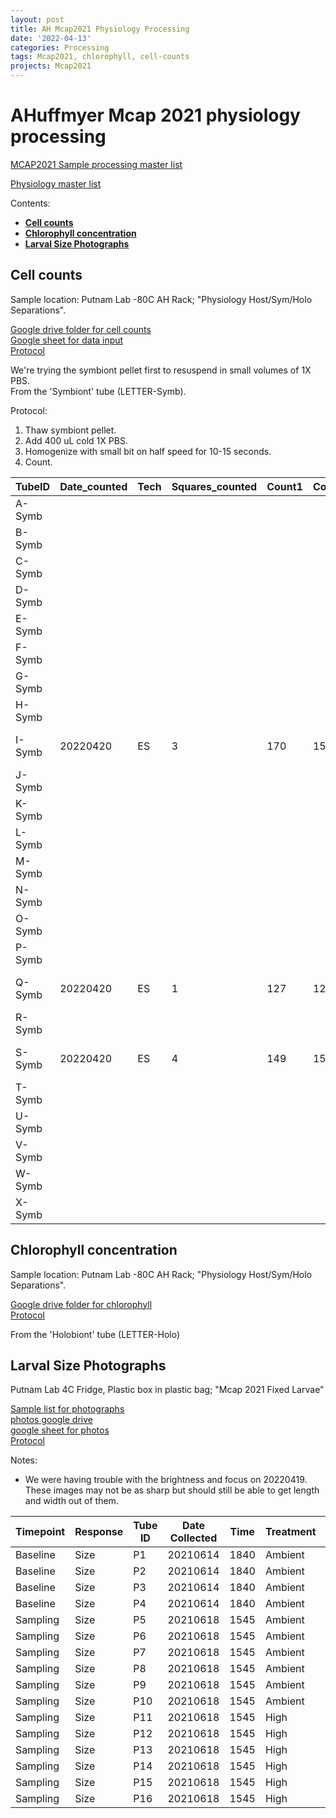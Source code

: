 ```yaml
---
layout: post
title: AH Mcap2021 Physiology Processing
date: '2022-04-13'
categories: Processing
tags: Mcap2021, chlorophyll, cell-counts
projects: Mcap2021
---
```


# AHuffmyer Mcap 2021 physiology processing

[MCAP2021 Sample processing master list](https://docs.google.com/spreadsheets/d/1a-n69Y-Ysg34e3-TbX-_JCHbqsHgeROSwT7UY9oK_v4/edit#gid=0)  

[Physiology master list](https://docs.google.com/spreadsheets/d/1kE8Yamrzdh5VDtieGuJGIl37WnuAOXeknBqTraglg3k/edit#gid=316770111)

Contents:   
- [**Cell counts**](#counts)   
- [**Chlorophyll concentration**](#Chl)   
- [**Larval Size Photographs**](#larval)

## <a name="counts"></a> **Cell counts**

Sample location: Putnam Lab -80C AH Rack; "Physiology Host/Sym/Holo Separations".

[Google drive folder for cell counts](https://drive.google.com/drive/folders/1rH30T0Brls_BURnpXY8Natf_0k1nR-lG)  
[Google sheet for data input](https://docs.google.com/spreadsheets/d/1h5QpksBTnxKlnsBhagR3Nc8P3PujoTa56k_VMTvfwU4/edit#gid=0)    
[Protocol](https://ahuffmyer.github.io/ASH_Putnam_Lab_Notebook/Symbiont-Cell-Counts-Protocol/)

We're trying the symbiont pellet first to resuspend in small volumes of 1X PBS.  
From the 'Symbiont' tube (LETTER-Symb).

Protocol:  
1. Thaw symbiont pellet.  
2. Add 400 uL cold 1X PBS.  
3. Homogenize with small bit on half speed for 10-15 seconds.  
4. Count.

| TubeID 	| Date_counted 	| Tech 	| Squares_counted 	| Count1 	| Count2 	| Count3 	| Count4 	| Count5 	| Count6 	| Notes         	| CV          	|
|--------	|--------------	|------	|-----------------	|--------	|--------	|--------	|--------	|--------	|--------	|---------------	|-------------	|
| A-Symb 	|              	|      	|                 	|        	|        	|        	|        	|        	|        	|               	| #DIV/0!     	|
| B-Symb 	|              	|      	|                 	|        	|        	|        	|        	|        	|        	|               	| #DIV/0!     	|
| C-Symb 	|              	|      	|                 	|        	|        	|        	|        	|        	|        	|               	| #DIV/0!     	|
| D-Symb 	|              	|      	|                 	|        	|        	|        	|        	|        	|        	|               	| #DIV/0!     	|
| E-Symb 	|              	|      	|                 	|        	|        	|        	|        	|        	|        	|               	| #DIV/0!     	|
| F-Symb 	|              	|      	|                 	|        	|        	|        	|        	|        	|        	|               	| #DIV/0!     	|
| G-Symb 	|              	|      	|                 	|        	|        	|        	|        	|        	|        	|               	| #DIV/0!     	|
| H-Symb 	|              	|      	|                 	|        	|        	|        	|        	|        	|        	|               	| #DIV/0!     	|
| I-Symb 	| 20220420     	| ES   	| 3               	| 170    	| 151    	| 156    	| 168    	| 157    	| 151    	| 400 uL 1X PBS 	| 5.213325821 	|
| J-Symb 	|              	|      	|                 	|        	|        	|        	|        	|        	|        	|               	| #DIV/0!     	|
| K-Symb 	|              	|      	|                 	|        	|        	|        	|        	|        	|        	|               	| #DIV/0!     	|
| L-Symb 	|              	|      	|                 	|        	|        	|        	|        	|        	|        	|               	| #DIV/0!     	|
| M-Symb 	|              	|      	|                 	|        	|        	|        	|        	|        	|        	|               	| #DIV/0!     	|
| N-Symb 	|              	|      	|                 	|        	|        	|        	|        	|        	|        	|               	| #DIV/0!     	|
| O-Symb 	|              	|      	|                 	|        	|        	|        	|        	|        	|        	|               	| #DIV/0!     	|
| P-Symb 	|              	|      	|                 	|        	|        	|        	|        	|        	|        	|               	| #DIV/0!     	|
| Q-Symb 	| 20220420     	| ES   	| 1               	| 127    	| 126    	| 143    	| 133    	| 110    	| 137    	| 400 uL 1X PBS 	| 8.811267292 	|
| R-Symb 	|              	|      	|                 	|        	|        	|        	|        	|        	|        	|               	| #DIV/0!     	|
| S-Symb 	| 20220420     	| ES   	| 4               	| 149    	| 159    	| 142    	| 167    	| 144    	| 171    	| 400 uL 1X PBS 	| 7.838935661 	|
| T-Symb 	|              	|      	|                 	|        	|        	|        	|        	|        	|        	|               	| #DIV/0!     	|
| U-Symb 	|              	|      	|                 	|        	|        	|        	|        	|        	|        	|               	| #DIV/0!     	|
| V-Symb 	|              	|      	|                 	|        	|        	|        	|        	|        	|        	|               	| #DIV/0!     	|
| W-Symb 	|              	|      	|                 	|        	|        	|        	|        	|        	|        	|               	| #DIV/0!     	|
| X-Symb 	|              	|      	|                 	|        	|        	|        	|        	|        	|        	|               	| #DIV/0!     	|


## <a name="Chl"></a> **Chlorophyll concentration**

Sample location: Putnam Lab -80C AH Rack; "Physiology Host/Sym/Holo Separations".

[Google drive folder for chlorophyll](https://drive.google.com/drive/folders/1BwWwTPhXvS-zXpMG0OxGNN4cnTx3TwYW)   
[Protocol](https://ahuffmyer.github.io/ASH_Putnam_Lab_Notebook/Chlorophyll-Content-Protocol/)

From the 'Holobiont' tube (LETTER-Holo)



## <a name="larval"></a> **Larval Size Photographs**

Putnam Lab 4C Fridge, Plastic box in plastic bag; "Mcap 2021 Fixed Larvae"

[Sample list for photographs](https://docs.google.com/spreadsheets/d/1jorAFWq0o-BKVvA2GuCjWuqDNZ8GWS4pwQjua1mSbjI/edit#gid=0)  
[photos google drive](https://drive.google.com/drive/folders/1ygCd68_x85uJIw8fSU-rYvQt0P9vpfRb)   
[google sheet for photos](https://docs.google.com/spreadsheets/d/1jorAFWq0o-BKVvA2GuCjWuqDNZ8GWS4pwQjua1mSbjI/edit#gid=0)  
[Protocol](https://ahuffmyer.github.io/ASH_Putnam_Lab_Notebook/Larval-Size-Photographs-Protocol/)

Notes:
- We were having trouble with the brightness and focus on 20220419. These images may not be as sharp but should still be able to get length and width out of them.  



| Timepoint 	| Response 	| Tube ID 	| Date Collected 	| Time 	| Treatment 	| Tank 	| Larval volume 	| Sample method 	| Storage 	| Notes 	| Photograph ID's 	| Date Processed 	| Initials 	| Photo Uploaded? 	|
|-----------	|----------	|---------	|----------------	|------	|-----------	|------	|---------------	|---------------	|---------	|-------	|-----------------	|----------------	|----------	|-----------------	|
| Baseline  	| Size     	| P1      	| 20210614       	| 1840 	| Ambient   	| Pool 	| 100uL         	| 4% PFA        	| 4C      	|       	| P1-#            	| 20220419       	| ES       	| Yes             	|
| Baseline  	| Size     	| P2      	| 20210614       	| 1840 	| Ambient   	| Pool 	| 100uL         	| 4% PFA        	| 4C      	|       	| P2-#            	| 20220419       	| ES       	| Yes             	|
| Baseline  	| Size     	| P3      	| 20210614       	| 1840 	| Ambient   	| Pool 	| 100uL         	| 4% PFA        	| 4C      	|       	| P3-#            	| 20220419       	| ES       	| Yes             	|
| Baseline  	| Size     	| P4      	| 20210614       	| 1840 	| Ambient   	| Pool 	| 100uL         	| 4% PFA        	| 4C      	|       	|                 	|                	|          	|                 	|
| Sampling  	| Size     	| P5      	| 20210618       	| 1545 	| Ambient   	| A1   	| 100uL         	| 4% PFA        	| 4C      	|       	|                 	|                	|          	|                 	|
| Sampling  	| Size     	| P6      	| 20210618       	| 1545 	| Ambient   	| A2   	| 100uL         	| 4% PFA        	| 4C      	|       	|                 	|                	|          	|                 	|
| Sampling  	| Size     	| P7      	| 20210618       	| 1545 	| Ambient   	| A3   	| 100uL         	| 4% PFA        	| 4C      	|       	|                 	|                	|          	|                 	|
| Sampling  	| Size     	| P8      	| 20210618       	| 1545 	| Ambient   	| A4   	| 100uL         	| 4% PFA        	| 4C      	|       	|                 	|                	|          	|                 	|
| Sampling  	| Size     	| P9      	| 20210618       	| 1545 	| Ambient   	| A5   	| 100uL         	| 4% PFA        	| 4C      	|       	|                 	|                	|          	|                 	|
| Sampling  	| Size     	| P10     	| 20210618       	| 1545 	| Ambient   	| A6   	| 100uL         	| 4% PFA        	| 4C      	|       	|                 	|                	|          	|                 	|
| Sampling  	| Size     	| P11     	| 20210618       	| 1545 	| High      	| H1   	| 100uL         	| 4% PFA        	| 4C      	|       	|                 	|                	|          	|                 	|
| Sampling  	| Size     	| P12     	| 20210618       	| 1545 	| High      	| H2   	| 100uL         	| 4% PFA        	| 4C      	|       	|                 	|                	|          	|                 	|
| Sampling  	| Size     	| P13     	| 20210618       	| 1545 	| High      	| H3   	| 100uL         	| 4% PFA        	| 4C      	|       	|                 	|                	|          	|                 	|
| Sampling  	| Size     	| P14     	| 20210618       	| 1545 	| High      	| H4   	| 100uL         	| 4% PFA        	| 4C      	|       	|                 	|                	|          	|                 	|
| Sampling  	| Size     	| P15     	| 20210618       	| 1545 	| High      	| H5   	| 100uL         	| 4% PFA        	| 4C      	|       	|                 	|                	|          	|                 	|
| Sampling  	| Size     	| P16     	| 20210618       	| 1545 	| High      	| H6   	| 100uL         	| 4% PFA        	| 4C      	|       	|                 	|                	|          	|                 	|

